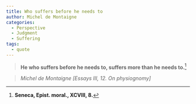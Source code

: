```yaml
---
title: Who suffers before he needs to
author: Michel de Montaigne
categories:
  - Perspective
  - Judgment
  - Suffering
tags:
  - quote
---
```


> **He who suffers before he needs to, suffers more than he needs to.**[^1]

> <cite>Michel de Montaigne [Essays III, 12. On physiognomy]</cite>

[^1]: **Seneca, Epist. moral., XCVIII, 8.**
